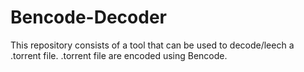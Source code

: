 # Bencode-Decoder
This repository consists of a tool that can be used to decode/leech a .torrent file. .torrent file are encoded using Bencode.
